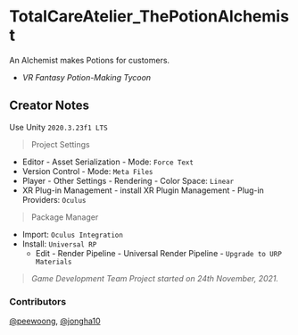 # TotalCareAtelier_ThePotionAlchemist
An Alchemist makes Potions for customers.

- *VR Fantasy Potion-Making Tycoon*
 
 
## Creator Notes
Use Unity `2020.3.23f1 LTS`

>Project Settings
- Editor - Asset Serialization - Mode: `Force Text`
- Version Control - Mode: `Meta Files`
- Player - Other Settings - Rendering - Color Space: `Linear`
- XR Plug-in Management - install XR Plugin Management - Plug-in Providers: `Oculus`

>Package Manager
- Import: `Oculus Integration`
- Install: `Universal RP`
  - Edit - Render Pipeline - Universal Render Pipeline - `Upgrade to URP Materials`

>*Game Development Team Project started on 24th November, 2021.*


### Contributors
[@peewoong](https://github.com/peewoong), [@jongha10](https://github.com/jongha10)
